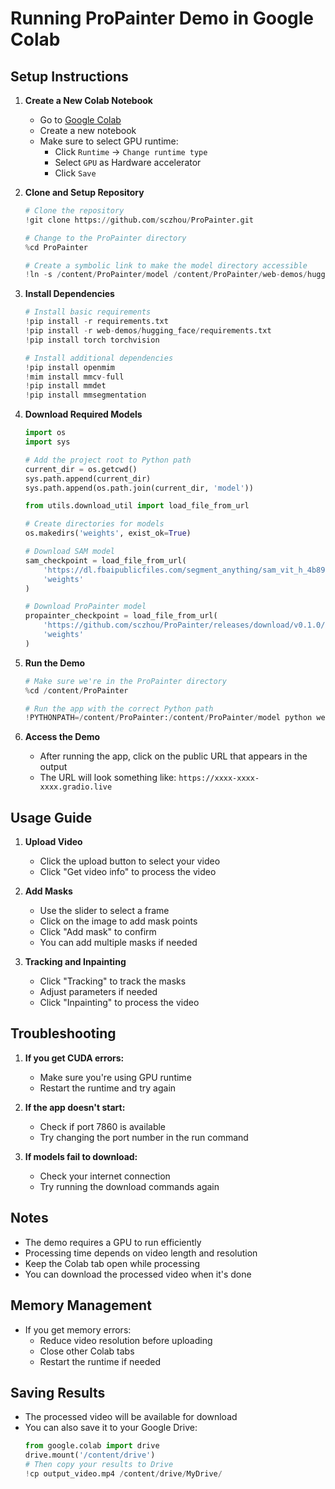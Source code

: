 # Running ProPainter Demo in Google Colab

## Setup Instructions

1. **Create a New Colab Notebook**
   - Go to [Google Colab](https://colab.research.google.com)
   - Create a new notebook
   - Make sure to select GPU runtime:
     - Click `Runtime` → `Change runtime type`
     - Select `GPU` as Hardware accelerator
     - Click `Save`

2. **Clone and Setup Repository**
   ```python
   # Clone the repository
   !git clone https://github.com/sczhou/ProPainter.git
   
   # Change to the ProPainter directory
   %cd ProPainter
   
   # Create a symbolic link to make the model directory accessible
   !ln -s /content/ProPainter/model /content/ProPainter/web-demos/hugging_face/model
   ```

3. **Install Dependencies**
   ```python
   # Install basic requirements
   !pip install -r requirements.txt
   !pip install -r web-demos/hugging_face/requirements.txt
   !pip install torch torchvision
   
   # Install additional dependencies
   !pip install openmim
   !mim install mmcv-full
   !pip install mmdet
   !pip install mmsegmentation
   ```

4. **Download Required Models**
   ```python
   import os
   import sys
   
   # Add the project root to Python path
   current_dir = os.getcwd()
   sys.path.append(current_dir)
   sys.path.append(os.path.join(current_dir, 'model'))
   
   from utils.download_util import load_file_from_url
   
   # Create directories for models
   os.makedirs('weights', exist_ok=True)
   
   # Download SAM model
   sam_checkpoint = load_file_from_url(
       'https://dl.fbaipublicfiles.com/segment_anything/sam_vit_h_4b8939.pth',
       'weights'
   )
   
   # Download ProPainter model
   propainter_checkpoint = load_file_from_url(
       'https://github.com/sczhou/ProPainter/releases/download/v0.1.0/ProPainter.pth',
       'weights'
   )
   ```

5. **Run the Demo**
   ```python
   # Make sure we're in the ProPainter directory
   %cd /content/ProPainter
   
   # Run the app with the correct Python path
   !PYTHONPATH=/content/ProPainter:/content/ProPainter/model python web-demos/hugging_face/app.py --port 7860 --share --device cuda
   ```

6. **Access the Demo**
   - After running the app, click on the public URL that appears in the output
   - The URL will look something like: `https://xxxx-xxxx-xxxx.gradio.live`

## Usage Guide

1. **Upload Video**
   - Click the upload button to select your video
   - Click "Get video info" to process the video

2. **Add Masks**
   - Use the slider to select a frame
   - Click on the image to add mask points
   - Click "Add mask" to confirm
   - You can add multiple masks if needed

3. **Tracking and Inpainting**
   - Click "Tracking" to track the masks
   - Adjust parameters if needed
   - Click "Inpainting" to process the video

## Troubleshooting

1. **If you get CUDA errors:**
   - Make sure you're using GPU runtime
   - Restart the runtime and try again

2. **If the app doesn't start:**
   - Check if port 7860 is available
   - Try changing the port number in the run command

3. **If models fail to download:**
   - Check your internet connection
   - Try running the download commands again

## Notes

- The demo requires a GPU to run efficiently
- Processing time depends on video length and resolution
- Keep the Colab tab open while processing
- You can download the processed video when it's done

## Memory Management

- If you get memory errors:
  - Reduce video resolution before uploading
  - Close other Colab tabs
  - Restart the runtime if needed

## Saving Results

- The processed video will be available for download
- You can also save it to your Google Drive:
  ```python
  from google.colab import drive
  drive.mount('/content/drive')
  # Then copy your results to Drive
  !cp output_video.mp4 /content/drive/MyDrive/
  ``` 
